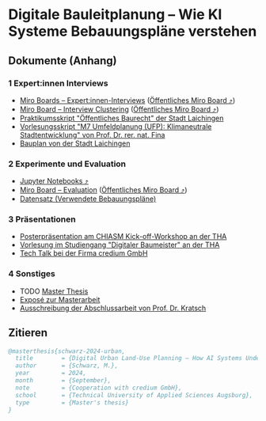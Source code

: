 # Digitale Bauleitplanung – Wie KI Systeme Bebauungspläne verstehen

## Dokumente (Anhang)

### 1 Expert:innen Interviews

* [Miro Boards – Expert:innen-Interviews](documents/Interviews_Miro_Board-Michael_Schwarz.pdf) ([Öffentliches Miro Board ⤴](https://miro.com/app/board/uXjVK5cSCbc=/?share_link_id=692471362957))
* [Miro Board – Interview Clustering](documents/Interview_Clustering_Miro_Board-Michael_Schwarz.pdf) ([Öffentliches Miro Board ⤴](https://miro.com/app/board/uXjVKjbxg7U=/?share_link_id=984822197231))
* [Praktikumsskript "Öffentliches Baurecht" der Stadt Laichingen](documents/Praktikumskript-Stadt_Laichingen.pdf)
* [Vorlesungsskript "M7 Umfeldplanung (UFP): Klimaneutrale Stadtentwicklung" von Prof. Dr. rer. nat. Fina](documents/Vorlesungsskript-Stefan-Fina.pdf)
* [Bauplan von der Stadt Laichingen](documents/Bauplan-Laichingen-2011.pdf)

### 2 Experimente und Evaluation

* [Jupyter Notebooks ⤴](https://github.com/schwamic/digital-urban-land-use-planning)
* [Miro Board – Evaluation](documents/Experimente-Evaluation_Miro_Board-Michael_Schwarz.pdf) ([Öffentliches Miro Board ⤴](https://miro.com/app/board/uXjVK5Jy2UQ=/?share_link_id=316632335868))
* [Datensatz (Verwendete Bebauungspläne)](documents/bpläne/)

### 3 Präsentationen

* [Posterpräsentation am CHIASM Kick-off-Workshop an der THA](documents/CHIASM_Poster-Michael_Schwarz-240421.pdf)
* [Vorlesung im Studiengang "Digitaler Baumeister" an der THA](documents/THA_Digitaler_Baumeister-Michael_Schwarz-11062024.pdf)
* [Tech Talk bei der Firma credium GmbH](documents/Tech_Talk-Michael_Schwarz-10042024.pdf)

### 4 Sonstiges

* TODO [Master Thesis](TODO)
* [Exposé zur Masterarbeit](documents/Exposé-Michael_Schwarz.pdf)
* [Ausschreibung der Abschlussarbeit von Prof. Dr. Kratsch](documents/WK-Abschlussarbeit-THA-5-Extraktion-von-Informationen-aus-Bebauungsplaenen-durch-LLMs.pdf)

## Zitieren

```bibtex
@masterthesis{schwarz-2024-urban,
  title        = {Digital Urban Land-Use Planning – How AI Systems Understand Development Plans},
  author       = {Schwarz, M.},
  year         = 2024,
  month        = {September},
  note         = {Cooperation with credium GmbH},
  school       = {Technical University of Applied Sciences Augsburg},
  type         = {Master's thesis}
}
```
